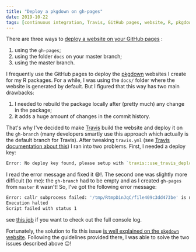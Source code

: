 ```yaml
---
title: "Deploy a pkgdown on gh-pages"
date: 2019-10-22
tags: [continuous integration, Travis, GitHub pages, website, R, pkgdown]
---
```



There are three ways to [deploy a website on your GitHub pages](https://help.github.com/en/github/working-with-github-pages/configuring-a-publishing-source-for-your-github-pages-site) :

1. using the `gh-pages`;
2. using the folder `docs` on your master branch;
3. using the master branch.

I frequently use the GitHub pages to deploy the [pkgdown](https://github.com/r-lib/pkgdown) websites I create for my R packages. For a while, I was using the `docs/` folder where the website is generated by default. But I figured that this way has two main drawbacks:

1. I needed to rebuild the package locally after (pretty much) any change in the package;
2. it adds a huge amount of changes in the commit history.

That's why I've decided to make [Travis](https://travis-ci.org/) build the
website and deploy it on the `gh-branch` (many developers smartly use this
approach which actually is the default branch for Travis). After tweaking
`travis.yml` (see [Travis documentation about this](https://docs.travis-ci.com/user/deployment/pages/)) I ran into two problems.
First, I needed a deploy key:

```r
Error: No deploy key found, please setup with `travis::use_travis_deploy()`
```

I read the error message and fixed it :smile:!. The second one was slightly more difficult (to me): the `gh-branch` had to be empty and as I created `gh-pages` from `master` it wasn't! So, I've got the following error message:

```sh
Error: callr subprocess failed: '/tmp/RtmpDinJqC/file409c3dd473be' is non-empty and not built by pkgdown
Execution halted
Script failed with status 1
```

see [this job](https://travis-ci.org/KevCaz/seedlingsRecruitment/builds/598866219#L1432) if you want to check out the full console log.

Fortunately, the solution to fix this issue [is well explained on the `pkgdown`
website](https://pkgdown.r-lib.org/reference/deploy_site_github.html). Following
the guidelines provided there, I was able to solve the two issues described
above :wink:!

